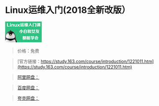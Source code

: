 # Linux运维入门(2018全新改版）

![img](../../../assets/study163/free/6619065496770909045.jpg)

> 价格：免费

> [官方链接：https://study.163.com/course/introduction/1221011.htm](https://study.163.com/course/introduction/1221011.htm)

> [阿里网盘：]()

> [百度网盘：]()

> [夸克网盘：]()
